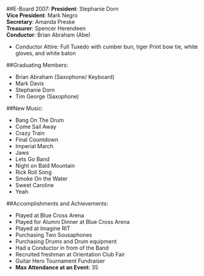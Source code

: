 ##E-Board 2007:
__President__: Stephanie Dorn  
__Vice President__: Mark Negro  
__Secretary__: Amanda Preske  
__Treasurer__: Spencer Herendeen  
__Conductor__: Brian Abraham (Abe)

* Conductor Attire: Full Tuxedo with cumber bun, tiger Print bow tie, white gloves, and white baton

##Graduating Members:
* Brian Abraham (Saxophone/ Keyboard)
* Mark Davis
* Stephanie Dorn
* Tim George (Saxophone)
			
##New Music:
* Bang On The Drum
* Come Sail Away
* Crazy Train
* Final Countdown
* Imperial March
* Jaws
* Lets Go Band
* Night on Bald Mountain
* Rick Roll Song
* Smoke On the Water
* Sweet Caroline
* Yeah

##Accomplishments and Achievements:
* Played at Blue Cross Arena
* Played for Alumni Dinner at Blue Cross Arena
* Played at Imagine RIT
* Purchasing Two Sousaphones
* Purchasing Drums and Drum equipment
* Had a Conductor in from of the Band
* Recruited freshman at Orientation Club Fair
* Guitar Hero Tournament Fundraiser
* __Max Attendance at an Event__: 35	
